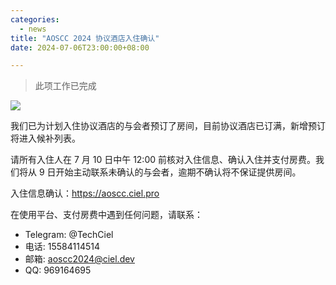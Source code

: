 ```yaml
---
categories:
  - news
title: "AOSCC 2024 协议酒店入住确认"
date: 2024-07-06T23:00:00+08:00

---
```

>此项工作已完成

![](/assets/coffee-break/20240623/imgs/aoscc-2024-jlu.png)

我们已为计划入住协议酒店的与会者预订了房间，目前协议酒店已订满，新增预订将进入候补列表。

请所有入住人在 7 月 10 日中午 12:00 前核对入住信息、确认入住并支付房费。我们将从 9 日开始主动联系未确认的与会者，逾期不确认将不保证提供房间。

入住信息确认：https://aoscc.ciel.pro

在使用平台、支付房费中遇到任何问题，请联系：

- Telegram: @TechCiel
- 电话: 15584114514
- 邮箱: aoscc2024@ciel.dev
- QQ: 969164695
